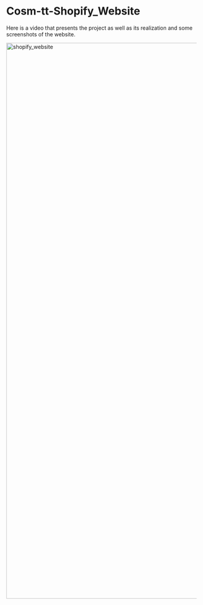 # Cosm-tt-Shopify_Website
Here is a video that presents the project as well as its realization and some screenshots of the website.

<img width="1470" alt="shopify_website" src="https://github.com/user-attachments/assets/3a03ec0a-d181-4867-b338-f3041e685cf7">
